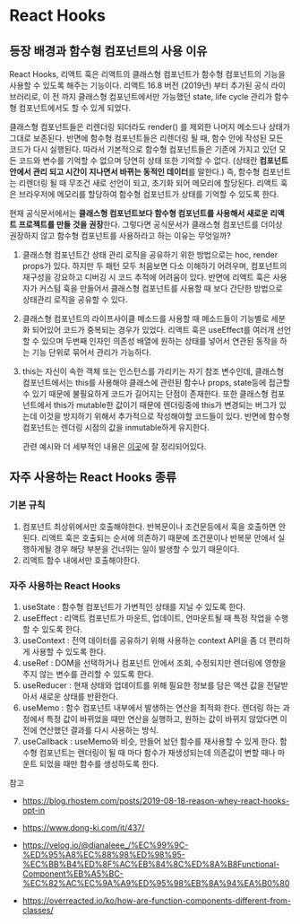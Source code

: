 # React Hooks

## 등장 배경과 함수형 컴포넌트의 사용 이유

React Hooks, 리액트 훅은 리액트의 클래스형 컴포넌트가 함수형 컴포넌트의 기능을 사용할 수 있도록 해주는 기능이다. 리액트 16.8 버전 (2019년) 부터 추가된 공식 라이브러리로, 이 전 까지 클래스형 컴포넌트에서만 가능했던 state, life cycle 관리가 함수형 컴포넌트에서도 할 수 있게 되었다. 

클래스형 컴포넌트들은 리렌더링 되더라도 render() 를 제외한 나머지 메소드나 상태가 그대로 보존된다. 반면에 함수형 컴포넌트들은 리렌더링 될 때, 함수 안에 작성된 모든 코드가 다시 실행된다. 따라서 기본적으로 함수형 컴포넌트들은 기존에 가지고 있던 모든 코드와 변수를 기억할 수 없으며 당연히 상태 또한 기억할 수 없다. (상태란 **컴포넌트 안에서 관리 되고 시간이 지나면서 바뀌는 동적인 데이터**를 말한다.) 즉, 함수형 컴포넌트는 리렌더링 될 때 무조건 새로 선언이 되고, 초기화 되어 메모리에 할당된다. 리액트 훅은 브라우저에 메모리를 할당하여 함수형 컴포넌트가 상태를 기억할 수 있도록 한다. 

현재 공식문서에서는 **클래스형 컴포넌트보다 함수형 컴포넌트를 사용해서 새로운 리액트 프로젝트를 만들 것을 권장**한다. 그렇다면 공식문서가 클래스형 컴포넌트를 더이상 권장하지 않고 함수형 컴포넌트를 사용하라고 하는 이유는 무엇일까?

1. 클래스형 컴포넌트간 상태 관리 로직을 공유하기 위한 방법으로는 hoc, render props가 있다. 하지만 두 패턴 모두 처음보면 다소 이해하기 어려우며, 컴포넌트의 재구성을 강요하고 디버깅 시 코드 추적에 어려움이 있다. 반면에 리액트 훅은 사용자가 커스텀 훅을 만들어서 클래스형 컴포넌트를 사용할 때 보다 간단한 방법으로 상태관리 로직을 공유할 수 있다.

2. 클래스형 컴포넌트의 라이프사이클 메소드를 사용할 때 메소드들이 기능별로 세분화 되어있어 코드가 중복되는 경우가 있었다. 리액트 훅은 useEffect를 여러개 선언할 수 있으며 두번째 인자인 의존성 배열에 원하는 상태를 넣어서 연관된 동작을 하는 기능 단위로 묶어서 관리가 가능하다.

3. this는 자신이 속한 객체 또는 인스턴스를 가리키는 자기 참조 변수인데, 클래스형 컴포넌트에서는 this를 사용해야 클래스에 관련된 함수나 props, state등에 접근할 수 있기 때문에 불필요하게 코드가 길어지는 단점이 존재한다. 또한 클래스형 컴포넌트에서 this가 mutable한 값이기 때문에 렌더링중에 this가 변경되는 버그가 있는데 이것을 방지하기 위해서 추가적으로 작성해야할 코드들이 있다. 반면에 함수형 컴포넌트는 렌더링 시점의 값을 inmutable하게 유지한다.

   관련 예시와 더 세부적인 내용은 [이곳](https://overreacted.io/ko/how-are-function-components-different-from-classes/)에 잘 정리되어있다.



## 자주 사용하는 React Hooks 종류

### 기본 규칙

1. 컴포넌트 최상위에서만 호출해야한다. 반복문이나 조건문등에서 훅을 호출하면 안된다. 
   리액트 훅은 호출되는 순서에 의존하기 때문에 조건문이나 반복문 안에서 실행하게될 경우 해당 부분을 건너뛰는 일이 발생할 수 있기 때문이다. 
2. 리액트 함수 내에서만 호출해야한다.

### 자주 사용하는 React Hooks

1. useState : 함수형 컴포넌트가 가변적인 상태를 지닐 수 있도록 한다. 
2. useEffect : 리액트 컴포넌트가 마운트, 업데이트, 언마운트될 때 특정 작업을 수행할 수 있도록 한다.
3. useContext : 전역 데이터를 공유하기 위해 사용하는 context API을 좀 더 편리하게 사용할 수 있도록 한다. 
4. useRef : DOM을 선택하거나 컴포넌트 안에서 조회, 수정되지만 렌더링에 영향을 주지 않는 변수를 관리할 수 있도록 한다.
5. useReducer : 현재 상태와 업데이트를 위해 필요한 정보를 담은 액션 값을 전달받아서 새로운 상태를 반환한다. 
6. useMemo : 함수 컴포넌트 내부에서 발생하는 연산을 최적화 한다. 렌더링 하는 과정에서 특정 값이 바뀌었을 때만 연산을 실행하고, 원하는 값이 바뀌지 않았다면 이전에 연산했던 결과를 다시 사용하는 방식.
7. useCallback : useMemo와 비슷, 만들어 놨던 함수를 재사용할 수 있게 한다. 함수형 컴포넌트는 렌더링이 될 때 마다 함수가 재생성되는데 의존값이 변할 때나 마운트 되었을 때만 함수를 생성하도록 한다. 



참고

* https://blog.rhostem.com/posts/2019-08-18-reason-whey-react-hooks-opt-in
* https://www.dong-ki.com/it/437/
* https://velog.io/@dianaleee_/%EC%99%9C-%ED%95%A8%EC%88%98%ED%98%95-%EC%BB%B4%ED%8F%AC%EB%84%8C%ED%8A%B8Functional-Component%EB%A5%BC-%EC%82%AC%EC%9A%A9%ED%95%98%EB%8A%94%EA%B0%80

* https://overreacted.io/ko/how-are-function-components-different-from-classes/